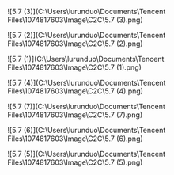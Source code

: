 ![5.7 (3)](C:\Users\lurunduo\Documents\Tencent Files\1074817603\Image\C2C\5.7 (3).png)

![5.7 (2)](C:\Users\lurunduo\Documents\Tencent Files\1074817603\Image\C2C\5.7 (2).png)

![5.7 (1)](C:\Users\lurunduo\Documents\Tencent Files\1074817603\Image\C2C\5.7 (1).png)

![5.7 (4)](C:\Users\lurunduo\Documents\Tencent Files\1074817603\Image\C2C\5.7 (4).png)

![5.7 (7)](C:\Users\lurunduo\Documents\Tencent Files\1074817603\Image\C2C\5.7 (7).png)

![5.7 (6)](C:\Users\lurunduo\Documents\Tencent Files\1074817603\Image\C2C\5.7 (6).png)

![5.7 (5)](C:\Users\lurunduo\Documents\Tencent Files\1074817603\Image\C2C\5.7 (5).png)